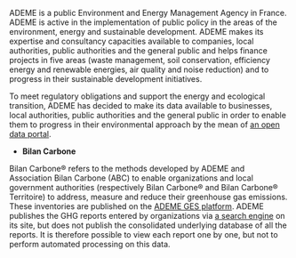 

ADEME is a public Environment and Energy Management Agency in France. ADEME is active in the implementation of public policy in the areas of the environment, energy and sustainable development. ADEME makes its expertise and consultancy capacities available to companies, local authorities, public authorities and the general public and helps finance projects in five areas (waste management, soil conservation, efficiency energy and renewable energies, air quality and noise reduction) and to progress in their sustainable development initiatives.

To meet regulatory obligations and support the energy and ecological transition, ADEME has decided to make its data available to businesses, local authorities, public authorities and the general public in order to enable them to progress in their environmental approach by the mean of [an open data portal](https://data.ademe.fr/).

- **Bilan Carbone**

Bilan Carbone® refers to the methods developed by ADEME and Association Bilan Carbone (ABC) to enable organizations and local government authorities (respectively Bilan Carbone® and Bilan Carbone® Territoire) to address, measure and reduce their greenhouse gas emissions. These inventories are published on the [ADEME GES platform](https://www.bilans-ges.ademe.fr/). ADEME publishes the GHG reports entered by organizations via [a search engine](https://www.bilans-ges.ademe.fr/fr/bilanenligne/bilans/index/siGras/0) on its site, but does not publish the consolidated underlying database of all the reports. It is therefore possible to view each report one by one, but not to perform automated processing on this data. 
